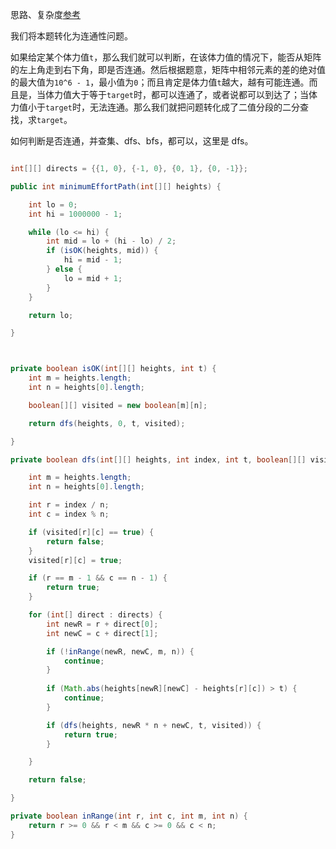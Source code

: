 思路、复杂度[参考](https://github.com/HUST-WZY/AlgsWithRiceWine/blob/main/Backtrack/DFS/778.%20%E6%B0%B4%E4%BD%8D%E4%B8%8A%E5%8D%87%E7%9A%84%E6%B3%B3%E6%B1%A0%E4%B8%AD%E6%B8%B8%E6%B3%B3.md)

我们将本题转化为连通性问题。

如果给定某个体力值`t`，那么我们就可以判断，在该体力值的情况下，能否从矩阵的左上角走到右下角，即是否连通。然后根据题意，矩阵中相邻元素的差的绝对值的最大值为`10^6 - 1`，最小值为`0`；而且肯定是体力值`t`越大，越有可能连通。而且是，当体力值大于等于`target`时，都可以连通了，或者说都可以到达了；当体力值小于`target`时，无法连通。那么我们就把问题转化成了二值分段的二分查找，求`target`。

如何判断是否连通，并查集、dfs、bfs，都可以，这里是 dfs。

```java

int[][] directs = {{1, 0}, {-1, 0}, {0, 1}, {0, -1}};

public int minimumEffortPath(int[][] heights) {

    int lo = 0;
    int hi = 1000000 - 1;

    while (lo <= hi) {
        int mid = lo + (hi - lo) / 2;
        if (isOK(heights, mid)) {
            hi = mid - 1;
        } else {
            lo = mid + 1;
        }
    }

    return lo;

}



private boolean isOK(int[][] heights, int t) {
    int m = heights.length;
    int n = heights[0].length;

    boolean[][] visited = new boolean[m][n];

    return dfs(heights, 0, t, visited);

}

private boolean dfs(int[][] heights, int index, int t, boolean[][] visited) {

    int m = heights.length;
    int n = heights[0].length;

    int r = index / n;
    int c = index % n;

    if (visited[r][c] == true) {
        return false;
    }
    visited[r][c] = true;

    if (r == m - 1 && c == n - 1) {
        return true;
    }

    for (int[] direct : directs) {
        int newR = r + direct[0];
        int newC = c + direct[1];

        if (!inRange(newR, newC, m, n)) {
            continue;
        }
        
        if (Math.abs(heights[newR][newC] - heights[r][c]) > t) {
            continue;
        }

        if (dfs(heights, newR * n + newC, t, visited)) {
            return true;
        }

    }

    return false;

}

private boolean inRange(int r, int c, int m, int n) {
    return r >= 0 && r < m && c >= 0 && c < n;
}

```
